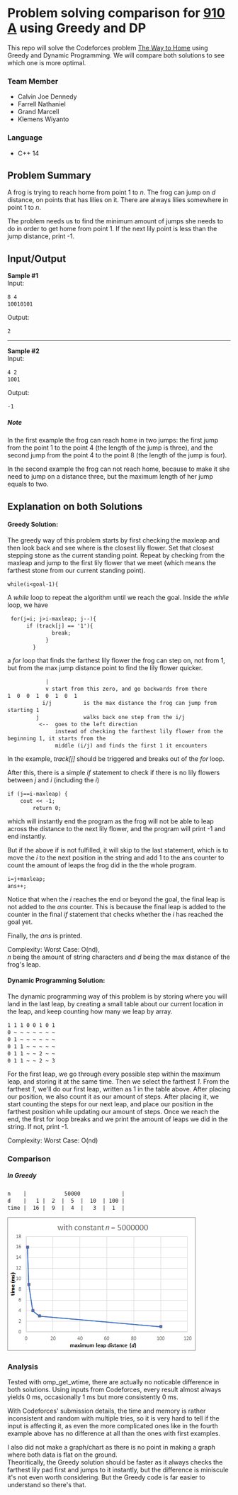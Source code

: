 # Problem solving comparison for [910 A](https://codeforces.com/contest/910/problem/A) using Greedy and DP  
This repo will solve the Codeforces problem [The Way to Home](https://codeforces.com/problemset/problem/910/A) using Greedy and Dynamic Programming. We will compare both solutions to see which one is more optimal.

### Team Member
- Calvin Joe Dennedy
- Farrell Nathaniel
- Grand Marcell
- Klemens Wiyanto

### Language
- C++ 14

## Problem Summary 
A frog is trying to reach home from point 1 to *n*. The frog can jump on *d* distance, on points that has lilies on it. There are always lilies somewhere in point 1 to *n*.

The problem needs us to find the minimum amount of jumps she needs to do in order to get home from point 1. If the next lily point is less than the jump distance, print -1.

## Input/Output
**Sample #1**  
Input:
```
8 4
10010101
```
Output:
```
2
```

---
**Sample #2**  
Input:
```
4 2
1001
```
Output:
```
-1
```

##### Note  
In the first example the frog can reach home in two jumps: the first jump from the point 1 to the point 4 (the length of the jump is three), and the second jump from the point 4 to the point 8 (the length of the jump is four).

In the second example the frog can not reach home, because to make it she need to jump on a distance three, but the maximum length of her jump equals to two.

## Explanation on both Solutions  
#### Greedy Solution:  
The greedy way of this problem starts by first checking the maxleap and then look back and see where is the closest lily flower. Set that closest stepping stone as the current standing point. Repeat by checking from the maxleap and jump to the first lily flower that we meet (which means the farthest stone from our current standing point).

```
while(i<goal-1){
```
A *while* loop to repeat the algorithm until we reach the goal. Inside the *while* loop, we have
```
 for(j=i; j>i-maxleap; j--){
      if (track[j] == '1'){
              break;
            }
        }
```
a *for* loop that finds the farthest lily flower the frog can step on, not from 1, but from the max jump distance point to find the lily flower quicker.
```
            |
            v start from this zero, and go backwards from there
1  0  0  1  0  1  0  1
           i/j          is the max distance the frog can jump from starting 1
         j              walks back one step from the i/j
          <--  goes to the left direction
               instead of checking the farthest lily flower from the beginning 1, it starts from the  
               middle (i/j) and finds the first 1 it encounters
```
In the example, *track[j]* should be triggered and breaks out of the *for* loop.

After this, there is a simple *if* statement to check if there is no lily flowers between *j* and *i* (including the *i*)
```
if (j==i-maxleap) {
    cout << -1;
        return 0;
```
which will instantly end the program as the frog will not be able to leap across the distance to the next lily flower, and the program will print -1 and end instantly.

But if the above if is not fulfilled, it will skip to the last statement, which is to move the *i* to the next position in the string and add 1 to the ans counter to count the amount of leaps the frog did in the the whole program. 
```
i=j+maxleap;
ans++;
```        
Notice that when the *i* reaches the end or beyond the goal, the final leap is not added to the *ans* counter. This is because the final leap is added to the counter in the final *if* statement that checks whether the *i* has reached the goal yet.

Finally, the *ans* is printed.

Complexity: Worst Case: O(nd),  
*n* being the amount of string characters and *d* being the max distance of the frog's leap.

#### Dynamic Programming Solution:  
The dynamic programming way of this problem is by storing where you will land in the last leap, by creating a small table about our current location in the leap, and keep counting how many we leap by array.

```
1 1 1 0 0 1 0 1
0 ~ ~ ~ ~ ~ ~ ~
0 1 ~ ~ ~ ~ ~ ~
0 1 1 ~ ~ ~ ~ ~
0 1 1 ~ ~ 2 ~ ~
0 1 1 ~ ~ 2 ~ 3
```
For the first leap, we go through every possible step within the maximum leap, and storing it at the same time. Then we select the farthest *1*. From the farthest *1*, we'll do our first leap, written as 1 in the table above. After placing our position, we also count it as our amount of steps. After placing it, we start counting the steps for our next leap, and place our position in the farthest position while updating our amount of steps. Once we reach the end, the first for loop breaks and we print the amount of leaps we did in the string. If not, print -1.

Complexity: Worst Case: O(nd)

### Comparison
##### In Greedy
```     
n    |            50000             |
d    |   1 |  2  |  5  |  10  | 100 |
time |  16 |  9  |  4  |   3  |  1  |
```
![](graph-pics/greedy-constantN.png)
### Analysis
Tested with omp_get_wtime, there are actually no noticable difference in both solutions. Using inputs from Codeforces, every result almost always yields 0 ms, occasionally 1 ms but more consistently 0 ms. 

With Codeforces' submission details, the time and memory is rather inconsistent and random with multiple tries, so it is very hard to tell if the input is affecting it, as even the more complicated ones like in the fourth example above has no difference at all than the ones with first examples. 

I also did not make a graph/chart as there is no point in making a graph where both data is flat on the ground.  
Theoritically, the Greedy solution should be faster as it always checks the farthest lily pad first and jumps to it instantly, but the difference is miniscule it's not even worth considering. But the Greedy code is far easier to understand so there's that.
